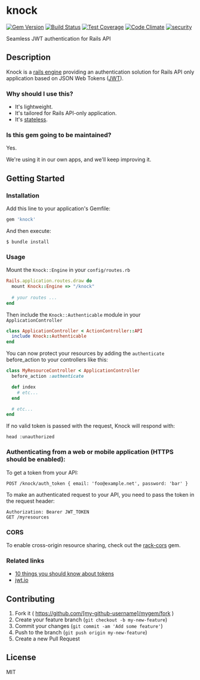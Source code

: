 # knock
[![Gem Version](https://badge.fury.io/rb/knock.svg)](http://badge.fury.io/rb/knock)
[![Build Status](https://travis-ci.org/nsarno/knock.svg)](https://travis-ci.org/nsarno/knock)
[![Test Coverage](https://codeclimate.com/github/nsarno/knock/badges/coverage.svg)](https://codeclimate.com/github/nsarno/knock/coverage)
[![Code Climate](https://codeclimate.com/github/nsarno/knock/badges/gpa.svg)](https://codeclimate.com/github/nsarno/knock)
[![security](https://hakiri.io/github/nsarno/knock/master.svg)](https://hakiri.io/github/nsarno/knock/master)

Seamless JWT authentication for Rails API

## Description

Knock is a [rails engine](http://guides.rubyonrails.org/engines.html) providing an authentication solution for Rails API only application based on JSON Web Tokens ([JWT](http://jwt.io/)).

### Why should I use this?

- It's lightweight.
- It's tailored for Rails API-only application.
- It's [stateless](https://en.wikipedia.org/wiki/Representational_state_transfer#Stateless).

### Is this gem going to be maintained?

Yes.

We're using it in our own apps, and we'll keep improving it.

## Getting Started

### Installation

Add this line to your application's Gemfile:

```ruby
gem 'knock'
```

And then execute:

    $ bundle install

### Usage

Mount the `Knock::Engine` in your `config/routes.rb`

```ruby
Rails.application.routes.draw do
  mount Knock::Engine => "/knock"
  
  # your routes ...
end
```

Then include the `Knock::Authenticable` module in your `ApplicationController`

```ruby
class ApplicationController < ActionController::API
  include Knock::Authenticable
end
```

You can now protect your resources by adding the `authenticate` before_action
to your controllers like this:

```ruby
class MyResourceController < ApplicationController
  before_action :authenticate

  def index
    # etc...
  end

  # etc...
end
```

If no valid token is passed with the request, Knock will respond with:

```
head :unauthorized
```

### Authenticating from a web or mobile application (HTTPS should be enabled):

To get a token from your API:

```
POST /knock/auth_token { email: 'foo@example.net', password: 'bar' }
```

To make an authenticated request to your API, you need to pass the token in the request header:

```
Authorization: Bearer JWT_TOKEN
GET /myresources
```

### CORS

To enable cross-origin resource sharing, check out the [rack-cors](https://github.com/cyu/rack-cors) gem.

### Related links

- [10 things you should know about tokens](https://auth0.com/blog/2014/01/27/ten-things-you-should-know-about-tokens-and-cookies/)
- [jwt.io](http://jwt.io/)

## Contributing

1. Fork it ( https://github.com/[my-github-username]/mygem/fork )
2. Create your feature branch (`git checkout -b my-new-feature`)
3. Commit your changes (`git commit -am 'Add some feature'`)
4. Push to the branch (`git push origin my-new-feature`)
5. Create a new Pull Request

## License

MIT
